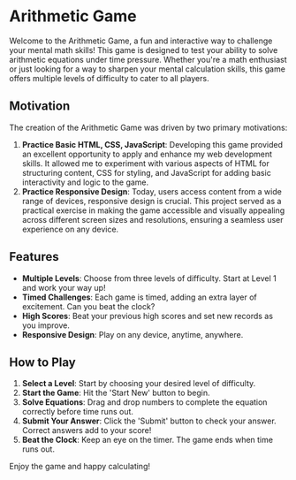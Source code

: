 # Arithmetic Game

Welcome to the Arithmetic Game, a fun and interactive way to challenge your mental math skills! This game is designed to test your ability to solve arithmetic equations under time pressure. Whether you're a math enthusiast or just looking for a way to sharpen your mental calculation skills, this game offers multiple levels of difficulty to cater to all players.

## Motivation

The creation of the Arithmetic Game was driven by two primary motivations:

1. **Practice Basic HTML, CSS, JavaScript**: Developing this game provided an excellent opportunity to apply and enhance my web development skills. It allowed me to experiment with various aspects of HTML for structuring content, CSS for styling, and JavaScript for adding basic interactivity and logic to the game.
2. **Practice Responsive Design**: Today, users access content from a wide range of devices, responsive design is crucial. This project served as a practical exercise in making the game accessible and visually appealing across different screen sizes and resolutions, ensuring a seamless user experience on any device.


## Features

- **Multiple Levels**: Choose from three levels of difficulty. Start at Level 1 and work your way up!
- **Timed Challenges**: Each game is timed, adding an extra layer of excitement. Can you beat the clock?
- **High Scores**: Beat your previous high scores and set new records as you improve.
- **Responsive Design**: Play on any device, anytime, anywhere.

## How to Play

1. **Select a Level**: Start by choosing your desired level of difficulty.
2. **Start the Game**: Hit the 'Start New' button to begin.
3. **Solve Equations**: Drag and drop numbers to complete the equation correctly before time runs out.
4. **Submit Your Answer**: Click the 'Submit' button to check your answer. Correct answers add to your score!
5. **Beat the Clock**: Keep an eye on the timer. The game ends when time runs out.


Enjoy the game and happy calculating!